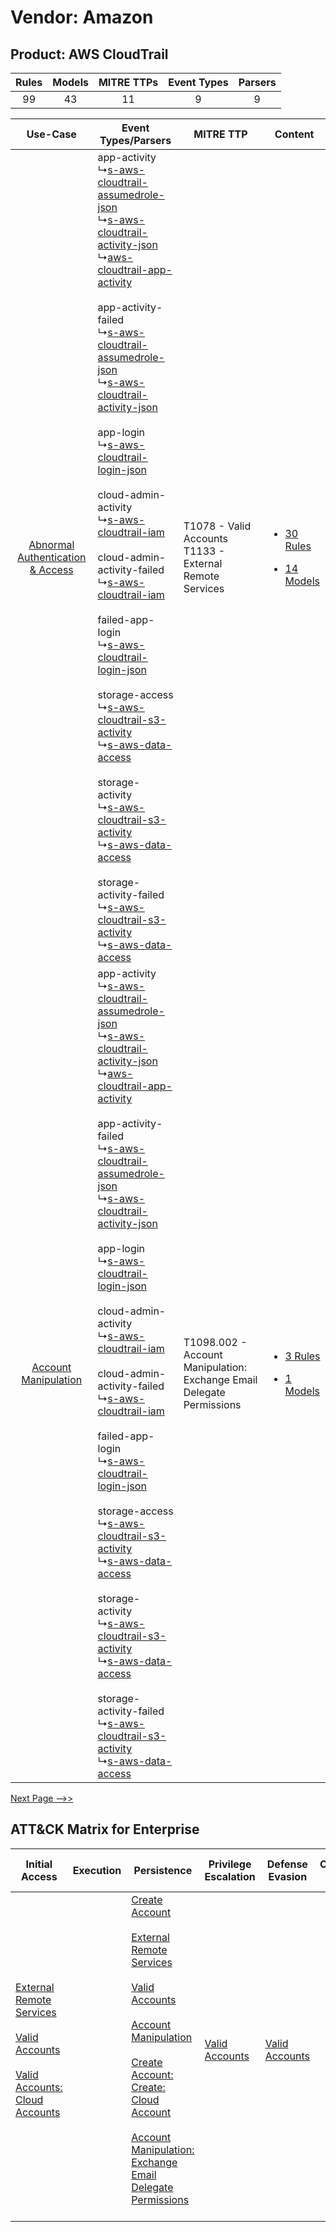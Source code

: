 Vendor: Amazon
==============
Product: AWS CloudTrail
-----------------------
| Rules | Models | MITRE TTPs | Event Types | Parsers |
|:-----:|:------:|:----------:|:-----------:|:-------:|
|  99   |   43   |     11     |      9      |    9    |

|    Use-Case    | Event Types/Parsers    | MITRE TTP    | Content    |
|:----:| ---- | ---- | ---- |
| [Abnormal Authentication & Access](../../../UseCases/uc_abnormal_authentication_&_access.md) |  app-activity<br> ↳[s-aws-cloudtrail-assumedrole-json](Ps/pC_sawscloudtrailassumedrolejson.md)<br> ↳[s-aws-cloudtrail-activity-json](Ps/pC_sawscloudtrailactivityjson.md)<br> ↳[aws-cloudtrail-app-activity](Ps/pC_awscloudtrailappactivity.md)<br><br> app-activity-failed<br> ↳[s-aws-cloudtrail-assumedrole-json](Ps/pC_sawscloudtrailassumedrolejson.md)<br> ↳[s-aws-cloudtrail-activity-json](Ps/pC_sawscloudtrailactivityjson.md)<br><br> app-login<br> ↳[s-aws-cloudtrail-login-json](Ps/pC_sawscloudtrailloginjson.md)<br><br> cloud-admin-activity<br> ↳[s-aws-cloudtrail-iam](Ps/pC_sawscloudtrailiam.md)<br><br> cloud-admin-activity-failed<br> ↳[s-aws-cloudtrail-iam](Ps/pC_sawscloudtrailiam.md)<br><br> failed-app-login<br> ↳[s-aws-cloudtrail-login-json](Ps/pC_sawscloudtrailloginjson.md)<br><br> storage-access<br> ↳[s-aws-cloudtrail-s3-activity](Ps/pC_sawscloudtrails3activity.md)<br> ↳[s-aws-data-access](Ps/pC_sawsdataaccess.md)<br><br> storage-activity<br> ↳[s-aws-cloudtrail-s3-activity](Ps/pC_sawscloudtrails3activity.md)<br> ↳[s-aws-data-access](Ps/pC_sawsdataaccess.md)<br><br> storage-activity-failed<br> ↳[s-aws-cloudtrail-s3-activity](Ps/pC_sawscloudtrails3activity.md)<br> ↳[s-aws-data-access](Ps/pC_sawsdataaccess.md)<br> | T1078 - Valid Accounts<br>T1133 - External Remote Services<br>    | [<ul><li>30 Rules</li></ul><ul><li>14 Models</li></ul>](RM/r_m_amazon_aws_cloudtrail_Abnormal_Authentication_&_Access.md) |
|    [Account Manipulation](../../../UseCases/uc_account_manipulation.md)    |  app-activity<br> ↳[s-aws-cloudtrail-assumedrole-json](Ps/pC_sawscloudtrailassumedrolejson.md)<br> ↳[s-aws-cloudtrail-activity-json](Ps/pC_sawscloudtrailactivityjson.md)<br> ↳[aws-cloudtrail-app-activity](Ps/pC_awscloudtrailappactivity.md)<br><br> app-activity-failed<br> ↳[s-aws-cloudtrail-assumedrole-json](Ps/pC_sawscloudtrailassumedrolejson.md)<br> ↳[s-aws-cloudtrail-activity-json](Ps/pC_sawscloudtrailactivityjson.md)<br><br> app-login<br> ↳[s-aws-cloudtrail-login-json](Ps/pC_sawscloudtrailloginjson.md)<br><br> cloud-admin-activity<br> ↳[s-aws-cloudtrail-iam](Ps/pC_sawscloudtrailiam.md)<br><br> cloud-admin-activity-failed<br> ↳[s-aws-cloudtrail-iam](Ps/pC_sawscloudtrailiam.md)<br><br> failed-app-login<br> ↳[s-aws-cloudtrail-login-json](Ps/pC_sawscloudtrailloginjson.md)<br><br> storage-access<br> ↳[s-aws-cloudtrail-s3-activity](Ps/pC_sawscloudtrails3activity.md)<br> ↳[s-aws-data-access](Ps/pC_sawsdataaccess.md)<br><br> storage-activity<br> ↳[s-aws-cloudtrail-s3-activity](Ps/pC_sawscloudtrails3activity.md)<br> ↳[s-aws-data-access](Ps/pC_sawsdataaccess.md)<br><br> storage-activity-failed<br> ↳[s-aws-cloudtrail-s3-activity](Ps/pC_sawscloudtrails3activity.md)<br> ↳[s-aws-data-access](Ps/pC_sawsdataaccess.md)<br> | T1098.002 - Account Manipulation: Exchange Email Delegate Permissions<br> | [<ul><li>3 Rules</li></ul><ul><li>1 Models</li></ul>](RM/r_m_amazon_aws_cloudtrail_Account_Manipulation.md)    |
[Next Page -->>](2_ds_amazon_aws_cloudtrail.md)

ATT&CK Matrix for Enterprise
----------------------------
| Initial Access                                                                                                                                                                                                                          | Execution | Persistence                                                                                                                                                                                                                                                                                                                                                                                                                                                                                                  | Privilege Escalation                                                | Defense Evasion                                                     | Credential Access | Discovery | Lateral Movement | Collection                                                                                                                                                                                                                                               | Command and Control                                                                                                                                                                                                      | Exfiltration                                                                                                                                                           | Impact |
| --------------------------------------------------------------------------------------------------------------------------------------------------------------------------------------------------------------------------------------- | --------- | ------------------------------------------------------------------------------------------------------------------------------------------------------------------------------------------------------------------------------------------------------------------------------------------------------------------------------------------------------------------------------------------------------------------------------------------------------------------------------------------------------------ | ------------------------------------------------------------------- | ------------------------------------------------------------------- | ----------------- | --------- | ---------------- | -------------------------------------------------------------------------------------------------------------------------------------------------------------------------------------------------------------------------------------------------------- | ------------------------------------------------------------------------------------------------------------------------------------------------------------------------------------------------------------------------ | ---------------------------------------------------------------------------------------------------------------------------------------------------------------------- | ------ |
| [External Remote Services](https://attack.mitre.org/techniques/T1133)<br><br>[Valid Accounts](https://attack.mitre.org/techniques/T1078)<br><br>[Valid Accounts: Cloud Accounts](https://attack.mitre.org/techniques/T1078/004)<br><br> |           | [Create Account](https://attack.mitre.org/techniques/T1136)<br><br>[External Remote Services](https://attack.mitre.org/techniques/T1133)<br><br>[Valid Accounts](https://attack.mitre.org/techniques/T1078)<br><br>[Account Manipulation](https://attack.mitre.org/techniques/T1098)<br><br>[Create Account: Create: Cloud Account](https://attack.mitre.org/techniques/T1136/003)<br><br>[Account Manipulation: Exchange Email Delegate Permissions](https://attack.mitre.org/techniques/T1098/002)<br><br> | [Valid Accounts](https://attack.mitre.org/techniques/T1078)<br><br> | [Valid Accounts](https://attack.mitre.org/techniques/T1078)<br><br> |                   |           |                  | [Email Collection](https://attack.mitre.org/techniques/T1114)<br><br>[Data from Cloud Storage Object](https://attack.mitre.org/techniques/T1530)<br><br>[Email Collection: Email Forwarding Rule](https://attack.mitre.org/techniques/T1114/003)<br><br> | [Proxy: Multi-hop Proxy](https://attack.mitre.org/techniques/T1090/003)<br><br>[Application Layer Protocol](https://attack.mitre.org/techniques/T1071)<br><br>[Proxy](https://attack.mitre.org/techniques/T1090)<br><br> | [Exfiltration Over Alternative Protocol](https://attack.mitre.org/techniques/T1048)<br><br>[Automated Exfiltration](https://attack.mitre.org/techniques/T1020)<br><br> |        |